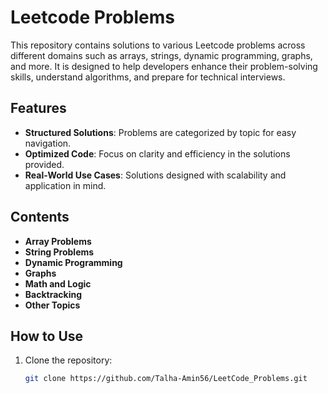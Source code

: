 # Leetcode Problems

This repository contains solutions to various Leetcode problems across different domains such as arrays, strings, dynamic programming, graphs, and more. It is designed to help developers enhance their problem-solving skills, understand algorithms, and prepare for technical interviews.

## Features

- **Structured Solutions**: Problems are categorized by topic for easy navigation.
- **Optimized Code**: Focus on clarity and efficiency in the solutions provided.
- **Real-World Use Cases**: Solutions designed with scalability and application in mind.

## Contents

- **Array Problems**
- **String Problems**
- **Dynamic Programming**
- **Graphs**
- **Math and Logic**
- **Backtracking**
- **Other Topics**

## How to Use

1. Clone the repository:
   ```bash
   git clone https://github.com/Talha-Amin56/LeetCode_Problems.git
